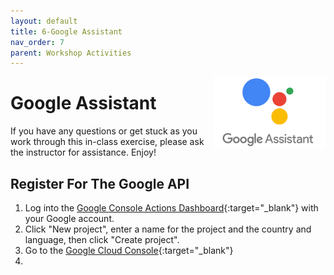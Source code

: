 ```yaml
---
layout: default
title: 6-Google Assistant
nav_order: 7
parent: Workshop Activities
---
```


<img src="images/act-6/logo-6.png" alt="google assistant" style="float:right;width:180px;">

# Google Assistant

If you have any questions or get stuck as you work through this in-class exercise, please ask the instructor for assistance. Enjoy!

## Register For The Google API
1.  Log into the [Google Console Actions Dashboard](https://console.actions.google.com/){:target="_blank"} with your Google account.
2.  Click "New project", enter a name for the project and the country and language, then click "Create project".
3.  Go to the [Google Cloud Console](https://console.actions.google.com/){:target="_blank"}
4.  
